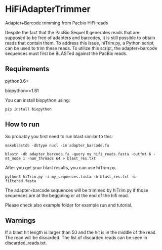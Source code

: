 # HiFiAdapterTrimmer
Adapter+Barcode trimming from Pacbio HiFi reads

Despite the fact that the PacBio Sequel II generates reads that are supposed to be free of adapters and barcodes, it is still possible to obtain reads that contain them. To address this issue, hiTrim.py, a Python script, can be used to trim these reads. To utilize this script, the adapter+barcode sequences must first be BLASTed against the PacBio reads.

## Requirements
python3.6+

biopython==1.81

You can install biopython using:

`pip install biopython`

## How to run
So probably you first need to run blast similar to this:

`makeblastdb -dbtype nucl -in adapter_barcode.fa`

`blastn -db adapter_barcode.fa -query my_hifi_reads.fasta -outfmt 6 -mt_mode 1 -num_threads 64 > blast_res.txt`

After you get your blast results, you can use hiTrim.py.

`python3 hiTrim.py -i my_sequences.fasta -b blast_res.txt -o filtered.fasta`

The adapter+barcode sequences will be trimmed by hiTrim.py if those sequences are at the beggining or at the end of the hifi read.

Please check also example folder for example run and tutorial.

## Warnings
If a blast hit length is larger than 50 and the hit is in the middle of the read. The read will be discarded. The list of discarded reads can be seen in discarded_reads.txt.


